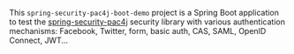 
This `spring-security-pac4j-boot-demo` project is a Spring Boot application to test the [spring-security-pac4j](https://github.com/pac4j/spring-security-pac4j) security library with various authentication mechanisms: Facebook, Twitter, form, basic auth, CAS, SAML, OpenID Connect, JWT...
